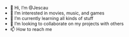 - 👋 Hi, I’m @Jescau
- 👀 I’m interested in movies, music, and games
- 🌱 I’m currently learning all kinds of stuff
- 💞️ I’m looking to collaborate on my projects with others
- 📫 How to reach me 

<!---
Jescau/Jescau is a ✨ special ✨ repository because its `README.md` (this file) appears on your GitHub profile.
You can click the Preview link to take a look at your changes.
--->
